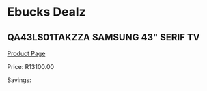 
# Ebucks Dealz
## QA43LS01TAKZZA SAMSUNG 43" SERIF TV
[Product Page](https://www.ebucks.com/web/shop/productSelected.do?prodId=1226720522&catId=363628796)

Price: R13100.00

Savings: 


	